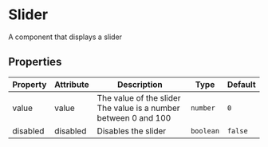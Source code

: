 # Slider

A component that displays a slider

## Properties

| Property | Attribute | Description | Type | Default |
| -------- | --------- | ----------- | ---- | ------- |
| value | value | The value of the slider The value is a number between 0 and 100 | `number` | `0` |
| disabled | disabled | Disables the slider | `boolean` | `false` |





